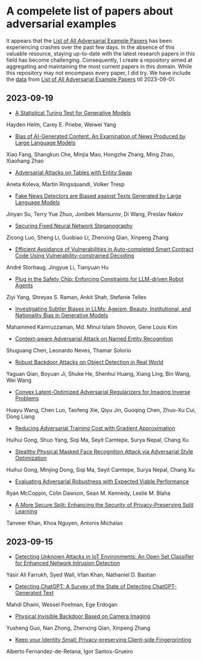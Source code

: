 # A compelete list of papers about adversarial examples

It appears that the [List of All Adversarial Example Papers](https://nicholas.carlini.com/writing/2019/all-adversarial-example-papers.html) has been experiencing crashes over the past few days. In the absence of this valuable resource, staying up-to-date with the latest research papers in this field has become challenging. Consequently, I create a repository aimed at aggregating and maintaining the most current papers in this domain. While this repository may not encompass every paper, I did try. We have include the [data](./nicholas.md) from [List of All Adversarial Example Papers](https://nicholas.carlini.com/writing/2019/all-adversarial-example-papers.html) till 2023-09-01.

## 2023-09-19
+ [ A Statistical Turing Test for Generative Models](https://arxiv.org//abs/2309.08913)

Hayden Helm, Carey E. Priebe, Weiwei Yang


+ [ Bias of AI-Generated Content: An Examination of News Produced by Large  Language Models](https://arxiv.org//abs/2309.09825)

Xiao Fang, Shangkun Che, Minjia Mao, Hongzhe Zhang, Ming Zhao, Xiaohang Zhao


+ [ Adversarial Attacks on Tables with Entity Swap](https://arxiv.org//abs/2309.08650)

Aneta Koleva, Martin Ringsquandl, Volker Tresp


+ [ Fake News Detectors are Biased against Texts Generated by Large Language  Models](https://arxiv.org//abs/2309.08674)

Jinyan Su, Terry Yue Zhuo, Jonibek Mansurov, Di Wang, Preslav Nakov


+ [ Securing Fixed Neural Network Steganography](https://arxiv.org//abs/2309.09700)

Zicong Luo, Sheng Li, Guobiao Li, Zhenxing Qian, Xinpeng Zhang


+ [ Efficient Avoidance of Vulnerabilities in Auto-completed Smart Contract  Code Using Vulnerability-constrained Decoding](https://arxiv.org//abs/2309.09826)

André Storhaug, Jingyue Li, Tianyuan Hu


+ [ Plug in the Safety Chip: Enforcing Constraints for LLM-driven Robot Agents](https://arxiv.org//abs/2309.09919)

Ziyi Yang, Shreyas S. Raman, Ankit Shah, Stefanie Tellex


+ [ Investigating Subtler Biases in LLMs: Ageism, Beauty, Institutional, and  Nationality Bias in Generative Models](https://arxiv.org//abs/2309.08902)

Mahammed Kamruzzaman, Md. Minul Islam Shovon, Gene Louis Kim


+ [ Context-aware Adversarial Attack on Named Entity Recognition](https://arxiv.org//abs/2309.08999)

Shuguang Chen, Leonardo Neves, Thamar Solorio


+ [ Robust Backdoor Attacks on Object Detection in Real World](https://arxiv.org//abs/2309.08953)

Yaguan Qian, Boyuan Ji, Shuke He, Shenhui Huang, Xiang Ling, Bin Wang, Wei Wang


+ [ Convex Latent-Optimized Adversarial Regularizers for Imaging Inverse  Problems](https://arxiv.org//abs/2309.09250)

Huayu Wang, Chen Luo, Taofeng Xie, Qiyu Jin, Guoqing Chen, Zhuo-Xu Cui, Dong Liang


+ [ Reducing Adversarial Training Cost with Gradient Approximation](https://arxiv.org//abs/2309.09464)

Huihui Gong, Shuo Yang, Siqi Ma, Seyit Camtepe, Surya Nepal, Chang Xu


+ [ Stealthy Physical Masked Face Recognition Attack via Adversarial Style  Optimization](https://arxiv.org//abs/2309.09480)

Huihui Gong, Minjing Dong, Siqi Ma, Seyit Camtepe, Surya Nepal, Chang Xu


+ [ Evaluating Adversarial Robustness with Expected Viable Performance](https://arxiv.org//abs/2309.09928)

Ryan McCoppin, Colin Dawson, Sean M. Kennedy, Leslie M. Blaha


+ [ A More Secure Split: Enhancing the Security of Privacy-Preserving Split  Learning](https://arxiv.org//abs/2309.08697)

Tanveer Khan, Khoa Nguyen, Antonis Michalas


## 2023-09-15
+ [ Detecting Unknown Attacks in IoT Environments: An Open Set Classifier  for Enhanced Network Intrusion Detection](https://arxiv.org//abs/2309.07461)

Yasir Ali Farrukh, Syed Wali, Irfan Khan, Nathaniel D. Bastian


+ [ Detecting ChatGPT: A Survey of the State of Detecting ChatGPT-Generated  Text](https://arxiv.org//abs/2309.07689)

Mahdi Dhaini, Wessel Poelman, Ege Erdogan


+ [ Physical Invisible Backdoor Based on Camera Imaging](https://arxiv.org//abs/2309.07428)

Yusheng Guo, Nan Zhong, Zhenxing Qian, Xinpeng Zhang


+ [ Keep your Identity Small: Privacy-preserving Client-side Fingerprinting](https://arxiv.org//abs/2309.07563)

Alberto Fernandez-de-Retana, Igor Santos-Grueiro